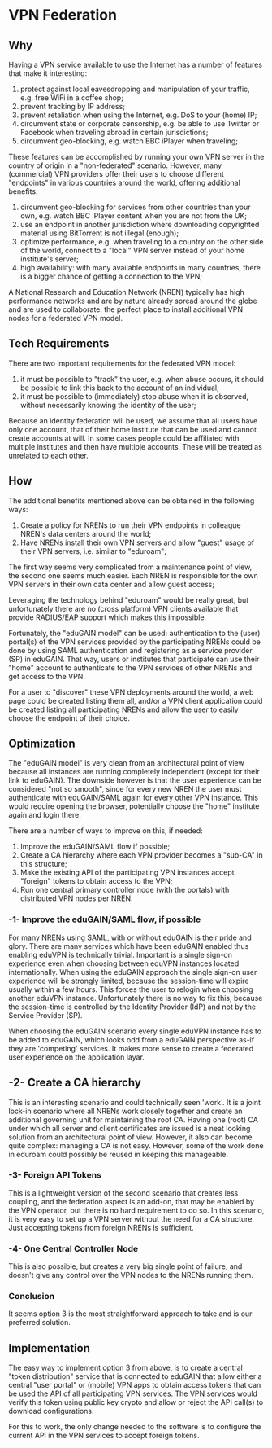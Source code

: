 # VPN Federation

## Why

Having a VPN service available to use the Internet has a number of features 
that make it interesting:
 
1. protect against local eavesdropping and manipulation of your traffic, e.g. 
   free WiFi in a coffee shop;
2. prevent tracking by IP address;
3. prevent retaliation when using the Internet, e.g. DoS to your (home) IP;
4. circumvent state or corporate censorship, e.g. be able to use Twitter or 
   Facebook when traveling abroad in certain jurisdictions;
5. circumvent geo-blocking, e.g. watch BBC iPlayer when traveling;

These features can be accomplished by running your own VPN server in the 
country of origin in a "non-federated" scenario. However, many (commercial) 
VPN providers offer their users to choose different "endpoints" in various 
countries around the world, offering additional benefits:

1. circumvent geo-blocking for services from other countries than your own, 
   e.g. watch BBC iPlayer content when you are not from the UK;
2. use an endpoint in another jurisdiction where downloading copyrighted 
   material using BitTorrent is not illegal (enough);
3. optimize performance, e.g. when traveling to a country on the other 
   side of the world, connect to a "local" VPN server instead of your home 
   institute's server;
4. high availability: with many available endpoints in many countries, there is 
   a bigger chance of getting a connection to the VPN;

A National Research and Education Network (NREN) typically has high performance 
networks and are by nature already spread around the globe and are used to 
collaborate. the perfect place to install additional VPN nodes for a federated 
VPN model.

## Tech Requirements

There are two important requirements for the federated VPN model:

1. it must be possible to "track" the user, e.g. when abuse occurs, it should
   be possible to link this back to the account of an individual;
2. it must be possible to (immediately) stop abuse when it is observed, without
   necessarily knowing the identity of the user;

Because an identity federation will be used, we assume that all users have only 
one account, that of their home institute that can be used and cannot create 
accounts at will. In some cases people could be affiliated with multiple 
institutes and then have multiple accounts. These will be treated as unrelated 
to each other.

## How

The additional benefits mentioned above can be obtained in the following ways:

1. Create a policy for NRENs to run their VPN endpoints in colleague NREN's 
   data centers around the world;
2. Have NRENs install their own VPN servers and allow "guest" usage of their 
   VPN servers, i.e. similar to "eduroam";

The first way seems very complicated from a maintenance point of view, the 
second one seems much easier. Each NREN is responsible for the own VPN servers
in their own data center and allow guest access;

Leveraging the technology behind "eduroam" would be really great, but 
unfortunately there are no (cross platform) VPN clients available that provide 
RADIUS/EAP support which makes this impossible. 
 
Fortunately, the "eduGAIN model" can be used; authentication to the (user) 
portal(s) of the VPN services provided by the participating NRENs could be done
by using SAML authentication and registering as a service provider (SP) in 
eduGAIN. That way, users or institutes that participate can use their "home" 
account to authenticate to the VPN services of other NRENs and get access to 
the VPN. 

For a user to "discover" these VPN deployments around the world, a web page 
could be created listing them all, and/or a VPN client application could be 
created listing all participating NRENs and allow the user to easily choose the 
endpoint of their choice.

## Optimization
 
The "eduGAIN model" is very clean from an architectural point of view because 
all instances are running completely independent (except for their link to 
eduGAIN). The downside however is that the user experience can be considered 
"not so smooth", since for every new NREN the user must authenticate with 
eduGAIN/SAML again for every other VPN instance. This would require opening the 
browser, potentially choose the "home" institute again and login there. 
 
There are a number of ways to improve on this, if needed:
 
1. Improve the eduGAIN/SAML flow if possible;
2. Create a CA hierarchy where each VPN provider becomes a "sub-CA" in this 
   structure;
3. Make the existing API of the participating VPN instances accept "foreign" 
   tokens to obtain access to the VPN;
4. Run one central primary controller node (with the portals) with distributed 
   VPN nodes per NREN.
 
### -1- Improve the eduGAIN/SAML flow, if possible

For many NRENs using SAML, with or without eduGAIN is their pride and glory. 
There are many services which have been eduGAIN enabled thus enabling eduVPN is
technically trivial. Important is a single sign-on experience even when choosing between eduVPN instances
located internationally. When using the eduGAIN approach the single sign-on user experience
will be strongly limited, because the session-time will expire usually within a few hours. This
forces the user to relogin when choosing another eduVPN instance. Unfortunately there is no way
to fix this, because the session-time is controlled by the Identity Provider (IdP) and not by the Service Provider (SP).

When choosing the eduGAIN scenario every single eduVPN instance has to be added to eduGAIN, which
looks odd from a eduGAIN perspective as-if they are 'competing' services. 
It makes more sense to create a federated user experience on the application layar.


## -2- Create a CA hierarchy 

This is an interesting scenario and could technically seen 'work'. It is a joint lock-in scenario 
where all NRENs work closely together and create an additional governing unit for 
maintaining the root CA. Having one (root) CA under which all server and 
client certificates are issued is a neat looking solution from an architectural 
point of view. However, it also can become quite complex: managing a CA is not 
easy. However, some of the work done in eduroam could possibly be reused in 
keeping this manageable.

### -3- Foreign API Tokens 

This is a lightweight version of the second scenario that creates less 
coupling, and the federation aspect is an add-on, that may be enabled by 
the VPN operator, but there is no hard requirement to do so. In this scenario, it is very easy to set up 
a VPN server without the need for a CA structure. Just accepting tokens from 
foreign NRENs is sufficient. 

### -4- One Central Controller Node

This is also possible, but creates a very big single point of failure, and 
doesn't give any control over the VPN nodes to the NRENs running them.

### Conclusion

It seems option 3 is the most straightforward approach to take and is our 
preferred solution.

## Implementation

The easy way to implement option 3 from above, is to create a central "token 
distribution" service that is connected to eduGAIN that allow either a central
"user portal" or (mobile) VPN apps to obtain access tokens that can be used the
API of all participating VPN services. The VPN services would verify this token 
using public key crypto and allow or reject the API call(s) to download 
configurations.

For this to work, the only change needed to the software is to configure the 
current API in the VPN services to accept foreign tokens.
